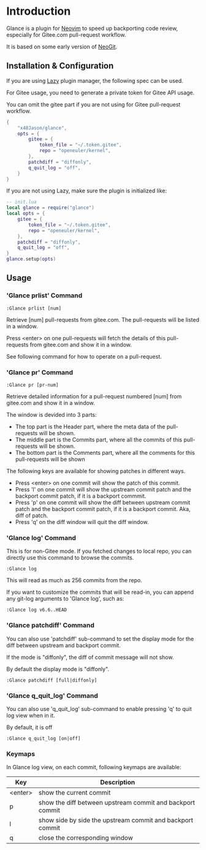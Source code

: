 # Introduction

Glance is a plugin for [Neovim](https://neovim.io) to speed up backporting code review, especially for Gitee.com pull-request workflow.

It is based on some early version of [NeoGit](https://github.com/NeogitOrg/neogit).

## Installation & Configuration

If you are using [Lazy](https://github.com/folke/lazy.nvim) plugin manager, the following spec can be used.

For Gitee usage, you need to generate a private token for Gitee API usage. 

You can omit the gitee part if you are not using for Gitee pull-request workflow.

```lua
{
    "x48Jason/glance",
    opts = {
        gitee = {
            token_file = "~/.token.gitee",
            repo = "openeuler/kernel",
        },
        patchdiff = "diffonly",
        q_quit_log = "off",
    }
}
```

If you are not using Lazy, make sure the plugin is initialized like:

```lua
-- init.lua
local glance = require("glance")
local opts = {
    gitee = {
        token_file = "~/.token.gitee",
        repo = "openeuler/kernel",
    },
    patchdiff = "diffonly",
    q_quit_log = "off",
}
glance.setup(opts)
```

## Usage

### 'Glance prlist' Command

```vim
:Glance prlist [num]
```

Retrieve [num] pull-requests from gitee.com. The pull-requests will be listed in a window.

Press \<enter\> on one pull-requests will fetch the details of this pull-requests from gitee.com and show it in a window.

See following command for how to operate on a pull-request.

### 'Glance pr' Command

```vim
:Glance pr [pr-num]
```

Retrieve detailed information for a pull-request numbered [num] from gitee.com and show it in a window.

The window is devided into 3 parts:
- The top part is the Header part, where the meta data of the pull-requests will be shown.
- The middle part is the Commits part, where all the commits of this pull-requests will be shown.
- The bottom part is the Comments part, where all the comments for this pull-requests will be shown

The following keys are available for showing patches in different ways.

- Press \<enter\> on one commit will show the patch of this commit.
- Press 'l' on one commit will show the upstream commit patch and the backport commit patch, if it is a backport commmit.
- Press 'p' on one commit will show the diff between upstream commit patch and the backport commit patch, if it is a backport commit. Aka, diff of patch.
- Press 'q' on the diff window will quit the diff window.

### 'Glance log' Command

This is for non-Gitee mode. If you fetched changes to local repo, you can directly use this command to browse the commits.

```vim
:Glance log
```
This will read as much as 256 commits from the repo.

If you want to customize the commits that will be read-in, you can append any git-log arguments to 'Glance log', such as:

```vim
:Glance log v6.6..HEAD
```

### 'Glance patchdiff' Command

You can also use 'patchdiff' sub-command to set the display mode for the diff between upstream and backport commit.

If the mode is "diffonly", the diff of commit message will not show.

By default the display mode is "diffonly".

```vim
:Glance patchdiff [full|diffonly]
```

### 'Glance q_quit_log' Command

You can also use 'q_quit_log' sub-command to enable pressing 'q' to quit log view when in it.

By default, it is off

```vim
:Glance q_quit_log [on|off]
```

### Keymaps

In Glance log view, on each commit, following keymaps are available:

| Key       | Description                                               |
|-----------|-----------------------------------------------------------|
| \<enter\> | show the current commit                                   |
|    p      | show the diff between upstream commit and backport commit |
|    l      | show side by side the upstream commit and backport commit |
|    q      | close the corresponding window                            |

